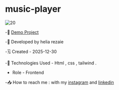 # music-player
![20](https://github.com/user-attachments/assets/6f24fb93-7b7c-4fdf-a11c-52834db405cf)


-🔗 [Demo Project]()

-🙍 Developed by helia rezaie

-🗓️ Created - 2025-12-30

-📱 Technologies Used - Html , css , tailwind .

- Role - Frontend

-📥 How to reach me : with my [instagram](https://www.instagram.com/helia.web) and [linkedin](https://www.linkedin.com/in/helia-rezaie-web)
